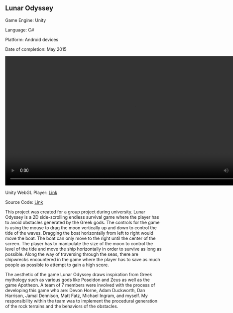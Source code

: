## Lunar Odyssey
Game Engine: Unity

Language: C#

Platform: Android devices

Date of completion: May 2015

<video controls="" controlslist="nodownload" oncontextmenu="return false" style="display: block; margin: 0 auto;" width="830">
  <source src="https://github.com/Tony-Luu/HTML5-Videos/blob/master/Lunar%20Odyssey%20Gameplay%20Footage.mp4?raw=true" type="video/mp4"></source>
  Your browser does not support HTML5 video.
</video>


Unity WebGL Player: [Link](https://tony-luu.github.io/Lunar-Odyssey/)

Source Code: [Link](https://github.com/Tony-Luu/Lunar-Odyssey-Sourcecode)


This project was created for a group project during university. Lunar Odyssey is a 2D side-scrolling endless survival game where the player has to avoid obstacles generated by the Greek gods. The controls for the game is using the mouse to drag the moon vertically up and down to control the tide of the waves. Dragging the boat horizontally from left to right would move the boat. The boat can only move to the right until the center of the screen. The player has to manipulate the size of the moon to control the level of the tide and move the ship horizontally in order to survive as long as possible. Along the way of traversing through the seas, there are shipwrecks encountered in the game where the player has to save as much people as possible to attempt to gain a high score.

The aesthetic of the game Lunar Odyssey draws inspiration from Greek mythology such as various gods like Poseidon and Zeus as well as the game Apotheon. A team of 7 members were involved with the process of developing this game who are: Devon Horne, Adam Duckworth, Dan Harrison, Jamal Dennison, Matt Fatz, Michael Ingram, and myself. My responsibility within the team was to implement the procedural generation of the rock terrains and the behaviors of the obstacles.
